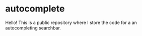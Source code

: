# autocomplete
Hello! This is a public repository where I store the code for a an autocompleting searchbar.
